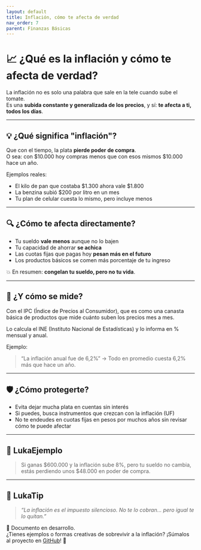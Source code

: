 ```yaml
---
layout: default
title: Inflación, cómo te afecta de verdad
nav_order: 7
parent: Finanzas Básicas
---
```


# 📈 ¿Qué es la inflación y cómo te afecta de verdad?

La inflación no es solo una palabra que sale en la tele cuando sube el tomate.  
Es una **subida constante y generalizada de los precios**, y sí: **te afecta a ti, todos los días**.

---

## 💡 ¿Qué significa "inflación"?

Que con el tiempo, la plata **pierde poder de compra**.  
O sea: con $10.000 hoy compras menos que con esos mismos $10.000 hace un año.

Ejemplos reales:
- El kilo de pan que costaba $1.300 ahora vale $1.800
- La benzina subió $200 por litro en un mes
- Tu plan de celular cuesta lo mismo, pero incluye menos

---

## 🔍 ¿Cómo te afecta directamente?

- Tu sueldo **vale menos** aunque no lo bajen
- Tu capacidad de ahorrar **se achica**
- Las cuotas fijas que pagas hoy **pesan más en el futuro**
- Los productos básicos se comen más porcentaje de tu ingreso

💥 En resumen: **congelan tu sueldo, pero no tu vida**.

---

## 🧮 ¿Y cómo se mide?

Con el IPC (Índice de Precios al Consumidor), que es como una canasta básica de productos que mide cuánto suben los precios mes a mes.

Lo calcula el INE (Instituto Nacional de Estadísticas) y lo informa en % mensual y anual.

Ejemplo:
> “La inflación anual fue de 6,2%” → Todo en promedio cuesta 6,2% más que hace un año.

---

## 🛡️ ¿Cómo protegerte?

- Evita dejar mucha plata en cuentas sin interés
- Si puedes, busca instrumentos que crezcan con la inflación (UF)
- No te endeudes en cuotas fijas en pesos por muchos años sin revisar cómo te puede afectar

---

## 💬 LukaEjemplo

> Si ganas $600.000 y la inflación sube 8%, pero tu sueldo no cambia, estás perdiendo unos $48.000 en poder de compra.

---

## 🧠 LukaTip

> *“La inflación es el impuesto silencioso. No te lo cobran... pero igual te lo quitan.”*

📌 Documento en desarrollo.  
¿Tienes ejemplos o formas creativas de sobrevivir a la inflación? ¡Súmalos al proyecto en [GitHub](https://github.com/raestrada/lukalibre)! 🙌
